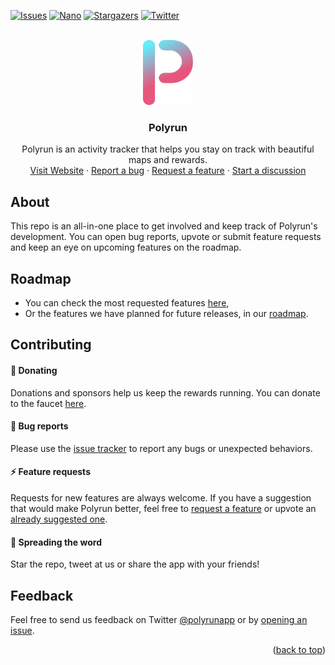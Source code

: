 <div id="top"></div>

[![Issues][issues-shield]][issues-url]
[![Nano][nano-shield]][nano-url]
[![Stargazers][stars-shield]][stars-url]
[![Twitter][twitter-shield]][twitter-url]


<br />
<div align="center">
  <a href="https://polyrun.app">
    <img src="images/logo.png" alt="Logo" width="80" height="104">
  </a>

  <h3 align="center">Polyrun</h3>

  <p align="center">
    Polyrun is an activity tracker that helps you stay on track with beautiful maps and rewards.
    <br />
    <a href="https://polyrun.app">Visit Website</a>
    ·
    <a href="https://github.com/obsidiaHQ/polyrun/issues/new?assignees=&labels=bug&template=bug_report.md&title=%5BBug%5D">Report a bug</a>
    ·
    <a href="https://github.com/obsidiaHQ/polyrun/discussions/new?category=ideas&template=feature_request.md&title=%5BNew+feature%5D">Request a feature</a>
    ·
    <a href="https://github.com/obsidiaHQ/polyrun/discussions/new?category=general">Start a discussion</a>
  </p>
</div>


## About

<!-- [![Product Name Screen Shot][product-screenshot]](https://polyrun.app) -->

This repo is an all-in-one place to get involved and keep track of Polyrun's development. You can open bug reports, upvote or submit feature requests and keep an eye on upcoming features on the roadmap.


## Roadmap

- You can check the most requested features [here](https://github.com/obsidiaHQ/polyrun/issues?q=is%3Aopen+label%3Aenhancement+sort%3Areactions-%2B1-desc+),
- Or the features we have planned for future releases, in our [roadmap](https://github.com/obsidiaHQ/polyrun/projects/2).


## Contributing

#### :beer: Donating

Donations and sponsors help us keep the rewards running. You can donate to the faucet [here][nano-url].

#### :bug: Bug reports

Please use the [issue tracker][issues-url] to report any bugs or unexpected behaviors.

#### :zap: Feature requests

Requests for new features are always welcome. If you have a suggestion that would make Polyrun better, feel free to [request a feature][features-url] or upvote an [already suggested one](https://github.com/obsidiaHQ/polyrun/issues?q=is%3Aopen+label%3Aenhancement+sort%3Areactions-%2B1-desc+).

#### :microphone: Spreading the word

Star the repo, tweet at us or share the app with your friends! 


## Feedback

Feel free to send us feedback on Twitter [@polyrunapp](https://twitter.com/polyrunapp) or by [opening an issue][issues-url].


<p align="right">(<a href="#top">back to top</a>)</p>


<!-- MARKDOWN LINKS & IMAGES -->
[stars-shield]: https://img.shields.io/github/stars/obsidiaHQ/polyrun?style=social
[stars-url]: https://github.com/obsidiaHQ/polyrun/stargazers

[issues-shield]: https://img.shields.io/github/issues/obsidiaHQ/polyrun
[issues-url]: https://github.com/obsidiaHQ/polyrun/issues/new?assignees=&labels=bug&template=bug_report.md&title=%5BBug%5D
[features-url]: https://github.com/obsidiaHQ/polyrun/issues/new?assignees=&labels=enhancement&template=feature_request.md&title=%5BNew+feature%5D

[twitter-shield]: https://img.shields.io/twitter/follow/polyrunapp?style=social
[twitter-url]: https://twitter.com/polyrunapp

[nano-shield]: https://img.shields.io/badge/nano-nano__3po1yrun1qrproqtq699p748ymduwp856qsk64x4yftca7onp5t1t81mxeeu-%23209CE9
[nano-url]: https://nano.to/nano_3po1yrun1qrproqtq699p748ymduwp856qsk64x4yftca7onp5t1t81mxeeu

[product-screenshot]: images/screenshot.png
